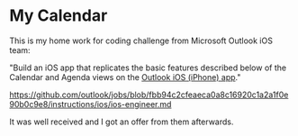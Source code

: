 # My Calendar

This is my home work for coding challenge from Microsoft Outlook iOS team:

"Build an iOS app that replicates the basic features described below of the Calendar and Agenda views on the [Outlook iOS (iPhone) app](https://itunes.apple.com/us/app/microsoft-outlook-email-calendar/id951937596?mt=8)."

https://github.com/outlook/jobs/blob/fbb94c2cfeaeca0a8c16920c1a2a1f0e90b0c9e8/instructions/ios/ios-engineer.md

It was well received and I got an offer from them afterwards.
